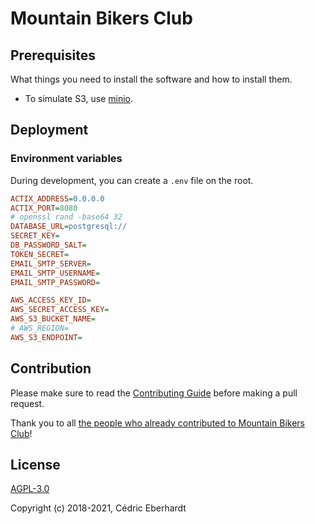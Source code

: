 # Mountain Bikers Club

## Prerequisites

What things you need to install the software and how to install them.

- To simulate S3, use [minio](https://min.io).

## Deployment

### Environment variables

During development, you can create a `.env` file on the root.

```ini
ACTIX_ADDRESS=0.0.0.0
ACTIX_PORT=8080
# openssl rand -base64 32
DATABASE_URL=postgresql://
SECRET_KEY=
DB_PASSWORD_SALT=
TOKEN_SECRET=
EMAIL_SMTP_SERVER=
EMAIL_SMTP_USERNAME=
EMAIL_SMTP_PASSWORD=

AWS_ACCESS_KEY_ID=
AWS_SECRET_ACCESS_KEY=
AWS_S3_BUCKET_NAME=
# AWS_REGION=
AWS_S3_ENDPOINT=
```

## Contribution
Please make sure to read the [Contributing Guide](CONTRIBUTING.md) before making a pull request.

Thank you to all [the people who already contributed to Mountain Bikers Club](https://github.com/cedeber/mountain-bikers-club/graphs/contributors)!

## License
[AGPL-3.0](LICENSE)

Copyright (c) 2018-2021, Cédric Eberhardt
